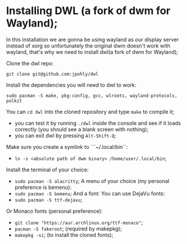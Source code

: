 # Installing DWL (a fork of dwm for Wayland);

In this installation we are gonna be using wayland as our display server instead of xorg so unfortunately the original dwm doesn't work with wayland, that's why we need to install dwl(a fork of dwm for Wayland);

Clone the dwl repo:
```
git clone git@github.com:jpohly/dwl
```

Install the dependencies you will need to dwl to work:
```
sudo pacman -S make, pkg-config, gcc, wlroots, wayland-protocols, polkit
```

You can ```cd dwl``` into the cloned repository and type ```make``` to compile it;
- you can test it by running ```./dwl``` inside the console and see if it loads correctly (you should see a blank screen with nothing);
- you can exit dwl by pressing ```Alt-Shift-Q```;

Make sure you create a symlink to ```~/.local/bin``:
- ```ln -s <absolute path of dwm binary> /home/user/.local/bin```;

Install the terminal of your choice:
- ```sudo pacman -S alacritty```;
A menu of your choice (my personal preference is bemenu):
- ```sudo pacman -S bemenu```;
And a font:
You can use DejaVu fonts:
- ```sudo pacman -S ttf-dejavu```;

Or Monaco fonts (personal preference):
- ```git clone "https://aur.archlinux.org/ttf-monaco"```;
- ```pacman -S fakeroot```; (required by makepkg);
- ```makepkg -si```; (to install the cloned fonts);
